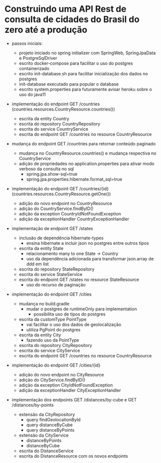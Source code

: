 <h1> Construindo uma API Rest de consulta de cidades do Brasil do zero até a produção </h1>

- passos iniciais:
    - projeto iniciado no spring initializer com SpringWeb, SpringJpaData e PostgreSqlDriver
    - escrito docker-compose para facilitar o uso do postgres containerizado
    - escrito init-database.sh para facilitar inicialização dos dados no postgres
    - init-database executado para popular o database
    - escrito system.properties para futuramente avisar heroku sobre o uso do java11

- implementação do endpoint GET /countries (countries.resources.CountryResource.countries())
    - escrita da entity Country
    - escrita do repository CountryRepository
    - escrita do service CountryService
    - escrita do endpoint GET /countries no resource CountryResource
    
- mudança do endpoint GET /countries para retornar conteúdo paginado
    - mudança no CountryResource.countries() e mudança respectiva no CountryService
    - adição de propriedades no application.properties para ativar modo verboso da consulta no sql
        - spring.jpa.show-sql=true
        - spring.jpa.properties.hibernate.format_sql=true
        
- implementação do endpoint GET /countries/{id} (countries.resources.CountryResource.getOne())
    - adição do novo endpoint no CountryResource
    - adição do CountryService.findByID()
    - adição da exception CountryIdNotFoundException
    - adição da exceptionHandler CountryExceptionHandler

- implementação de endpoint GET /states
    - inclusão de dependência hibernate-types
        - ensina hibernate a incluir json no postgres entre outros tipos
    - escrita da entity State
        - relacionamento many to one State -> Country
        - uso da dependência adicionada para transformar json.array de ddd em list
    - escrita do repository StateRepository
    - escrita do service StateService
    - escrita do endpoint GET /states no resource StateResource
        - uso do recurso de paginação

- implementação do endpoint GET /cities
    - mudança no build.gradle
        - mudar o postgres de runtimeOnly para implementation
            - possibilita uso de tipos do postgres
    - escrita da customType PointType
        - vai facilitar o uso dos dados de geolocalização
        - utiliza PgPoint do postgres
    - escrita da entity City
        - fazendo uso da PointType
    - escrita do repository CityRepository
    - escrita do service CityService
    - escrita do endpoint GET /countries no resource CountryResource

- implementação do endpoint GET /cities/{id}
    - adição do novo endpoint no CityResource
    - adição do CityService.findByID()
    - adição da exception CityIdNotFoundException
    - adição da exceptionHandler CityExceptionHandler
    
- implementação dos endpoints GET /distances/by-cube e GET /distances/by-points
    - extensão da CityRepository
        - query findGeolocationById
        - query distanceByCube
        - query distanceByPoints
    - extensão da CityService
        - distanceByPoints
        - distanceByCube
    - escrita do DistanceService
    - escrita do DistanceResource com os novos endpoints
    
    
    